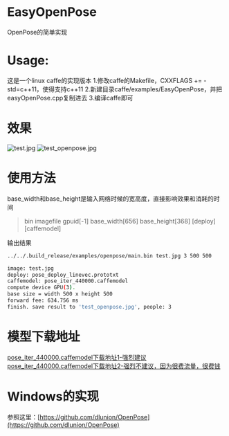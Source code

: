 # EasyOpenPose
OpenPose的简单实现

# Usage:
这是一个linux caffe的实现版本
1.修改caffe的Makefile，CXXFLAGS += -std=c++11，使得支持c++11
2.新建目录caffe/examples/EasyOpenPose，并把easyOpenPose.cpp复制进去
3.编译caffe即可

# 效果
![test.jpg](https://github.com/dlunion/EasyOpenPose/blob/master/test.jpg)
![test_openpose.jpg](https://github.com/dlunion/EasyOpenPose/blob/master/test_openpose.jpg)

# 使用方法
base_width和base_height是输入网络时候的宽高度，直接影响效果和消耗的时间
>bin imagefile gpuid[-1] base_width[656] base_height[368] [deploy] [caffemodel]

输出结果
```Bash
../../.build_release/examples/openpose/main.bin test.jpg 3 500 500

image: test.jpg
deploy: pose_deploy_linevec.prototxt
caffemodel: pose_iter_440000.caffemodel
compute device GPU(3).
base size = width 500 x height 500
forward fee: 634.756 ms
finish. save result to 'test_openpose.jpg', people: 3
```

# 模型下载地址
[pose_iter_440000.caffemodel下载地址1-强烈建议](http://posefs1.perception.cs.cmu.edu/OpenPose/models/pose/coco/pose_iter_440000.caffemodel)<br/>
[pose_iter_440000.caffemodel下载地址2-强烈不建议，因为很费流量，很费钱](http://www.zifuture.com/fs/12.github/OpenPose/pose_iter_440000.caffemodel)

# Windows的实现
参照这里：[https://github.com/dlunion/OpenPose](https://github.com/dlunion/OpenPose)
